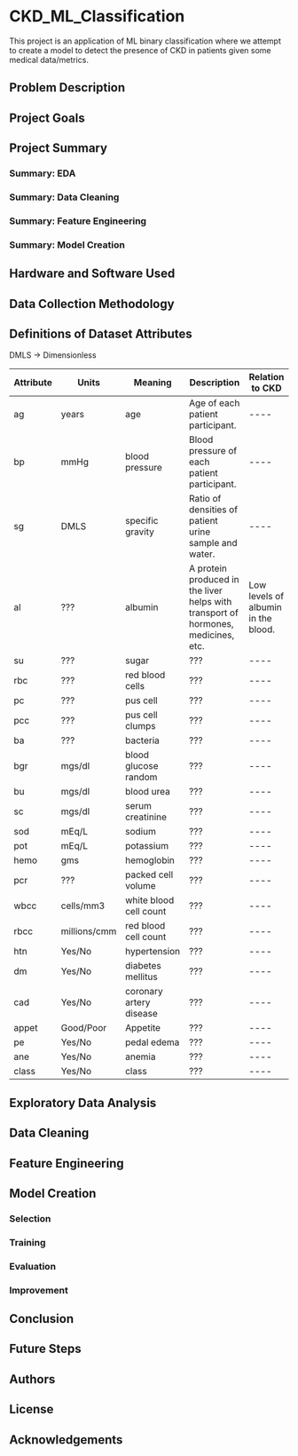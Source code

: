 # CKD_ML_Classification
This project is an application of ML binary classification where we attempt to create a model to detect the presence of CKD in patients given some medical data/metrics.

## Problem Description
## Project Goals

## Project Summary
### Summary: EDA
### Summary: Data Cleaning
### Summary: Feature Engineering
### Summary: Model Creation

## Hardware and Software Used
## Data Collection Methodology

## Definitions of Dataset Attributes

DMLS -> Dimensionless

Attribute | Units | Meaning | Description | Relation to CKD
---- | ---- | ---- | ---- | ----
ag | years | age | Age of each patient participant. | ----
bp | mmHg | blood pressure | Blood pressure of each patient participant. | ----
sg | DMLS | specific gravity | Ratio of densities of patient urine sample and water. | ----
al | ??? | albumin | A protein produced in the liver helps with transport of hormones, medicines, etc. | Low levels of albumin in the blood.
su | ??? | sugar | ??? | ----
rbc | ??? | red blood cells | ??? | ----
pc | ??? | pus cell | ??? | ----
pcc | ??? | pus cell clumps | ??? | ----
ba | ??? | bacteria | ??? | ----
bgr | mgs/dl | blood glucose random | ??? | ----
bu | mgs/dl | blood urea | ??? | ----
sc | mgs/dl | serum creatinine | ??? | ----
sod | mEq/L | sodium | ??? | ----
pot | mEq/L | potassium | ??? | ----
hemo | gms | hemoglobin | ??? | ----
pcr | ??? | packed cell volume | ??? | ----
wbcc | cells/mm3| white blood cell count | ??? | ----
rbcc | millions/cmm | red blood cell count | ??? | ----
htn | Yes/No | hypertension | ??? | ----
dm | Yes/No | diabetes mellitus | ??? | ----
cad | Yes/No | coronary artery disease | ??? | ----
appet | Good/Poor | Appetite | ??? | ----
pe | Yes/No | pedal edema | ??? | ----
ane | Yes/No | anemia | ??? | ----
class | Yes/No | class | ??? | ----

## Exploratory Data Analysis
## Data Cleaning
## Feature Engineering

## Model Creation
### Selection
### Training
### Evaluation
### Improvement

## Conclusion
## Future Steps
## Authors
## License
## Acknowledgements
